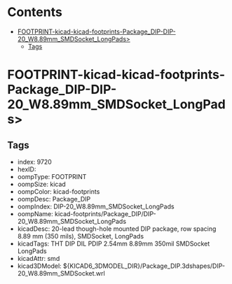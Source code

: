 



Contents
========

* [FOOTPRINT-kicad-kicad-footprints-Package_DIP-DIP-20_W8.89mm_SMDSocket_LongPads>](#footprint-kicad-kicad-footprints-package_dip-dip-20_w889mm_smdsocket_longpads)
	* [Tags](#tags)

# FOOTPRINT-kicad-kicad-footprints-Package_DIP-DIP-20_W8.89mm_SMDSocket_LongPads>

## Tags

- index: 9720
- hexID: 
- oompType: FOOTPRINT
- oompSize: kicad
- oompColor: kicad-footprints
- oompDesc: Package_DIP
- oompIndex: DIP-20_W8.89mm_SMDSocket_LongPads
- oompName: kicad-footprints/Package_DIP/DIP-20_W8.89mm_SMDSocket_LongPads
- kicadDesc: 20-lead though-hole mounted DIP package, row spacing 8.89 mm (350 mils), SMDSocket, LongPads
- kicadTags: THT DIP DIL PDIP 2.54mm 8.89mm 350mil SMDSocket LongPads
- kicadAttr: smd
- kicad3DModel: ${KICAD6_3DMODEL_DIR}/Package_DIP.3dshapes/DIP-20_W8.89mm_SMDSocket.wrl
